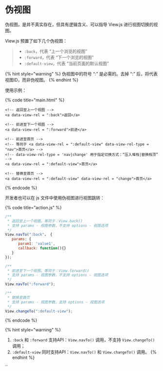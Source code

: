 # 伪视图

伪视图，是并不真实存在，但具有逻辑含义、可以指导 View.js 进行视图切换的视图。

View.js 预置了如下几个伪视图：

> * `:back`，代表 “上一个浏览的视图”
> * `:forward`，代表 “下一个浏览的视图”
> * `:default-view`，代表 “当前页面的默认视图”

{% hint style="warning" %}
伪视图中的符号 “:” 是必需的。去掉 “:” 后，将代表视图ID，而非伪视图。
{% endhint %}

使用示例：

{% code title="main.html" %}
```markup
<!-- 返回至上一个视图 -->
<a data-view-rel = ":back">返回</a>

<!-- 前进至下一个视图 -->
<a data-view-rel = ":forward">前进</a>

<!-- 前进至首页 -->
<!-- 等同于 <a data-view-rel = ":default-view" data-view-rel-type = "nav">首页</a> -->
<!-- data-view-rel-type = 'nav|change' 用于指定切换方式：“压入堆栈|替换栈顶” -->
<a data-view-rel = ":default-view">首页</a>

<!-- 替换至首页 -->
<a data-view-rel = ":default-view" data-view-rel = "change">首页</a>
```
{% endcode %}

开发者也可以在 js 文件中使用伪视图进行视图跳转：

{% code title="action.js" %}
```javascript
/**
 * 返回至上一个视图。等同于：View.back()
 * 支持 params - 视图参数，不支持 options - 视图选项
 */
View.navTo(":back"， {
   params: {
      param1: 'value1',
      callback: function(){}
   }
});

/**
 * 前进至下一个视图。等同于：View.forward()
 * 支持 params - 视图参数，不支持 options - 视图选项
 */
View.navTo(":forward");

/**
 * 替换至首页
 * 支持 params - 视图参数，支持 options - 视图选项
 */
View.changeTo(":default-view");
```
{% endcode %}

{% hint style="warning" %}
1. `:back` 和 `:forward` 支持API：`View.navTo()` 调用，不支持 `View.changeTo()` 调用；
2. `:default-view` 同时支持API：`View.navTo()` 和 `View.changeTo()` 调用。
{% endhint %}

\`\`

